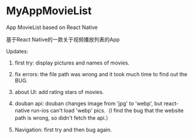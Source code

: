 # MyAppMovieList

App MovieList based on React Native

基于React Native的一款关于视频播放列表的App

Updates:

1. first try: display pictures and names of movies.

2. fix errors: the file path was wrong and it took much time to find out the BUG.

3. about UI: add rating stars of movies.

4. douban api: douban changes image from 'jpg' to 'webp', but react-native run-ios can't load 'webp' pics.（I find the bug  that the website path is wrong, so didn't fetch the api.）

5. Navigation: first try and then bug again.
